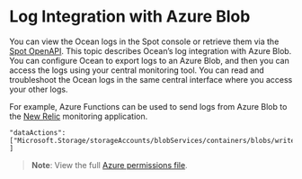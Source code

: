 <meta name=“robots” content=“noindex”>

#  Log Integration with Azure Blob

You can view the Ocean logs in the Spot console or retrieve them via the [Spot OpenAPI](https://docs.spot.io/api/).
This topic describes Ocean’s log integration with Azure Blob. You can configure Ocean to export logs to an Azure Blob, and then you can access the logs using your central monitoring tool. 
You can read and troubleshoot the Ocean logs in the same central interface where you access your other logs. 

For example, Azure Functions can be used to send logs from Azure Blob to the [New Relic](https://newrelic.com/search?q=Azure+Blob&p=1) monitoring application.
```
"dataActions": 
["Microsoft.Storage/storageAccounts/blobServices/containers/blobs/write" ]
```
>**Note**: View the full [Azure permissions file](https://docs.spot.io/administration/api/spot-policy-aks-azure).


